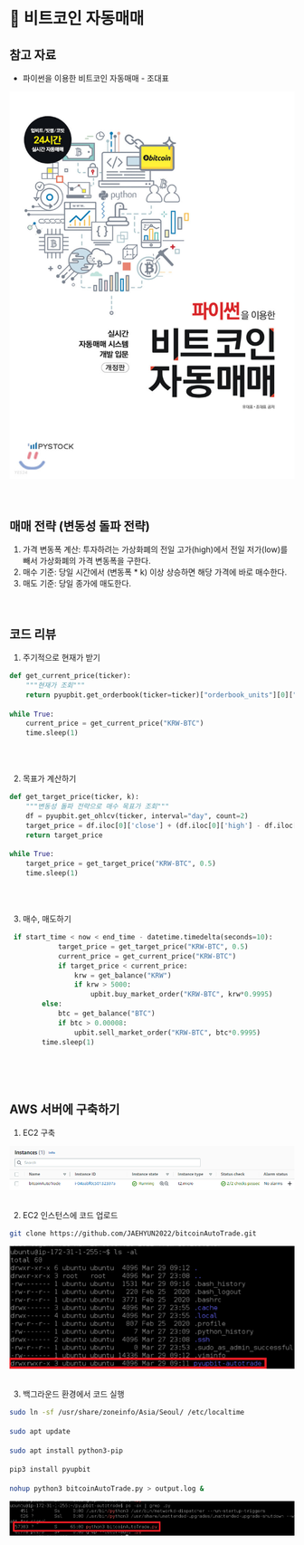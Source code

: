 # 🍎 비트코인 자동매매

## 참고 자료
- 파이썬을 이용한 비트코인 자동매매 - 조대표
<img src="./Image/5.jpg">
<br/><br/><br/>

## 매매 전략 (변동성 돌파 전략)
1. 가격 변동폭 계산: 투자하려는 가상화폐의 전일 고가(high)에서 전일 저가(low)를 빼서 가상화폐의 가격 변동폭을 구한다.
2. 매수 기준: 당일 시간에서 (변동폭 * k) 이상 상승하면 해당 가격에 바로 매수한다.
3. 매도 기준: 당일 종가에 매도한다.
<br/><br/><br/>

## 코드 리뷰
1. 주기적으로 현재가 받기
```python
def get_current_price(ticker):
    """현재가 조회"""
    return pyupbit.get_orderbook(ticker=ticker)["orderbook_units"][0]["ask_price"]

while True:
    current_price = get_current_price("KRW-BTC")
    time.sleep(1)
```
<br/><br/>

2. 목표가 계산하기
```python
def get_target_price(ticker, k):
    """변동성 돌파 전략으로 매수 목표가 조회"""
    df = pyupbit.get_ohlcv(ticker, interval="day", count=2)
    target_price = df.iloc[0]['close'] + (df.iloc[0]['high'] - df.iloc[0]['low']) * k
    return target_price

while True:
    target_price = get_target_price("KRW-BTC", 0.5)
    time.sleep(1)
```
<br/><br/>

3. 매수, 매도하기
```python
 if start_time < now < end_time - datetime.timedelta(seconds=10):
            target_price = get_target_price("KRW-BTC", 0.5)
            current_price = get_current_price("KRW-BTC")
            if target_price < current_price:
                krw = get_balance("KRW")
                if krw > 5000:
                    upbit.buy_market_order("KRW-BTC", krw*0.9995)
        else:
            btc = get_balance("BTC")
            if btc > 0.00008:
                upbit.sell_market_order("KRW-BTC", btc*0.9995)
        time.sleep(1)
```
<br/><br/><br/>

## AWS 서버에 구축하기
1. EC2 구축
<img src="./Image/2.png">
<br/><br/>

2. EC2 인스턴스에 코드 업로드
```bash
git clone https://github.com/JAEHYUN2022/bitcoinAutoTrade.git
```
<img src="./Image/3.png">
<br/><br/>

3. 백그라운드 환경에서 코드 실행
```bash
sudo ln -sf /usr/share/zoneinfo/Asia/Seoul/ /etc/localtime

sudo apt update

sudo apt install python3-pip

pip3 install pyupbit

nohup python3 bitcoinAutoTrade.py > output.log &
```
<img src="./Image/4.png">
